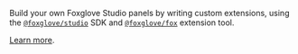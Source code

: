 Build your own Foxglove Studio panels by writing custom extensions, using the [`@foxglove/studio`](https://github.com/foxglove/studio/blob/main/packages/studio) SDK and [`@foxglove/fox`](https://github.com/foxglove/fox) extension tool.

[Learn more](https://foxglove.dev/docs/extensions/getting-started).
